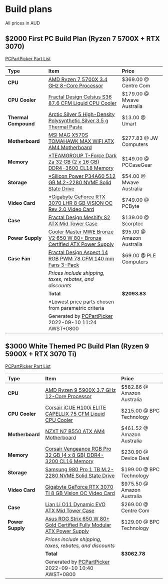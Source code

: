 # Build plans
All prices in AUD

## $2000 First PC Build Plan (Ryzen 7 5700X + RTX 3070)
[PCPartPicker Part List](https://au.pcpartpicker.com/list/y9DqW4)

| Type                 | Item                                                                                                                                                                                                           | Price                     |
|:-------------------- |:-------------------------------------------------------------------------------------------------------------------------------------------------------------------------------------------------------------- |:------------------------- |
| **CPU**              | [AMD Ryzen 7 5700X 3.4 GHz 8-Core Processor](https://au.pcpartpicker.com/product/JmhFf7/amd-ryzen-7-5700x-34-ghz-8-core-processor-100-100000926wof)                                                            | $369.00 @ Centre Com      |
| **CPU Cooler**       | [Fractal Design Celsius S36 87.6 CFM Liquid CPU Cooler](https://au.pcpartpicker.com/product/NMtWGX/fractal-design-celsius-s36-876-cfm-liquid-cpu-cooler-fd-wcu-celsius-s36-bk)                                 | $179.00 @ Mwave Australia |
| **Thermal Compound** | [Arctic Silver 5 High-Density Polysynthetic Silver 3.5 g Thermal Paste](https://au.pcpartpicker.com/product/6RrG3C/arctic-silver-thermal-paste-as535g)                                                         | $13.00 @ Umart            |
| **Motherboard**      | [MSI MAG X570S TOMAHAWK MAX WIFI ATX AM4 Motherboard](https://au.pcpartpicker.com/product/9BGbt6/msi-mag-x570s-tomahawk-max-wifi-atx-am4-motherboard-mag-x570s-tomahawk-max-wifi)                              | $277.83 @ JW Computers    |
| **Memory**           | [\*TEAMGROUP T-Force Dark Za 32 GB (2 x 16 GB) DDR4-3600 CL18 Memory](https://au.pcpartpicker.com/product/sfxbt6/teamgroup-t-force-dark-za-32-gb-2-x-16-gb-ddr4-3600-cl18-memory-tdzad432g3600hc18jdc01)       | $149.00 @ PCCaseGear      |
| **Storage**          | [\*Silicon Power P34A60 512 GB M.2-2280 NVME Solid State Drive](https://au.pcpartpicker.com/product/94gQzy/silicon-power-p34a60-512-gb-m2-2280-nvme-solid-state-drive-sp512gbp34a60m28)                        | $54.00 @ Mwave Australia  |
| **Video Card**       | [\*Gigabyte GeForce RTX 3070 LHR 8 GB VISION OC Rev 2.0 Video Card](https://au.pcpartpicker.com/product/8ZH7YJ/gigabyte-geforce-rtx-3070-lhr-8-gb-vision-oc-rev-20-video-card-gv-n3070vision-oc-8gd-rev-20)    | $749.00 @ PCByte          |
| **Case**             | [Fractal Design Meshify S2 ATX Mid Tower Case](https://au.pcpartpicker.com/product/mMkj4D/fractal-design-meshify-s2-black-tg-atx-mid-tower-case-fd-ca-mesh-s2-bko-tgl)                                         | $139.00 @ Scorptec        |
| **Power Supply**     | [Cooler Master MWE Bronze V2 650 W 80+ Bronze Certified ATX Power Supply](https://au.pcpartpicker.com/product/qJpmP6/cooler-master-mwe-bronze-v2-650-w-80-bronze-certified-atx-power-supply-mpe-6501-acaab-us) | $95.00 @ Amazon Australia |
| **Case Fan**         | [Fractal Design Aspect 14 RGB PWM 78 CFM 140 mm Fans 3-Pack](https://au.pcpartpicker.com/product/zc4Ycf/fractal-design-aspect-14-rgb-pwm-78-cfm-140-mm-fans-3-pack-fd-f-as1-1407)                              | $69.00 @ PLE Computers    |
|                      | *Prices include shipping, taxes, rebates, and discounts*                                                                                                                                                       |                           |
|                      | **Total**                                                                                                                                                                                                      | **$2093.83**              |
|                      | \*Lowest price parts chosen from parametric criteria                                                                                                                                                           |                           |
|                      | Generated by [PCPartPicker](https://pcpartpicker.com) 2022-09-10 11:24 AWST+0800                                                                                                                               |                           |

## $3000 White Themed PC Build Plan (Ryzen 9 5900X + RTX 3070 Ti)
[PCPartPicker Part List](https://au.pcpartpicker.com/list/QhXsjZ)

| Type             | Item                                                                                                                                                                                                      | Price                      |
|:---------------- |:--------------------------------------------------------------------------------------------------------------------------------------------------------------------------------------------------------- |:-------------------------- |
| **CPU**          | [AMD Ryzen 9 5900X 3.7 GHz 12-Core Processor](https://au.pcpartpicker.com/product/KwLwrH/amd-ryzen-9-5900x-37-ghz-12-core-processor-100-100000061wof)                                                     | $582.86 @ Amazon Australia |
| **CPU Cooler**   | [Corsair iCUE H100i ELITE CAPELLIX 75 CFM Liquid CPU Cooler](https://au.pcpartpicker.com/product/99Tp99/corsair-icue-h100i-elite-capellix-75-cfm-liquid-cpu-cooler-cw-9060050-ww)                         | $215.00 @ BPC Technology   |
| **Motherboard**  | [NZXT N7 B550 ATX AM4 Motherboard](https://au.pcpartpicker.com/product/KnLFf7/nzxt-n7-b550-atx-am4-motherboard-n7-b55xt-w1)                                                                               | $461.52 @ Amazon Australia |
| **Memory**       | [Corsair Vengeance RGB Pro 32 GB (4 x 8 GB) DDR4-3200 CL16 Memory](https://au.pcpartpicker.com/product/vZrmP6/corsair-vengeance-rgb-pro-32gb-4-x-8gb-ddr4-3200-memory-cmw32gx4m4c3200c16w)                | $230.90 @ Device Deal      |
| **Storage**      | [Samsung 980 Pro 1 TB M.2-2280 NVME Solid State Drive](https://au.pcpartpicker.com/product/DDWBD3/samsung-980-pro-1-tb-m2-2280-nvme-solid-state-drive-mz-v8p1t0bam)                                       | $199.00 @ BPC Technology   |
| **Video Card**   | [Gigabyte GeForce RTX 3070 Ti 8 GB Vision OC Video Card](https://au.pcpartpicker.com/product/MR4Ycf/gigabyte-geforce-rtx-3070-ti-8-gb-vision-oc-video-card-gv-n307tvision-oc-8gd)                         | $975.50 @ Amazon Australia |
| **Case**         | [Lian Li O11 Dynamic EVO ATX Mid Tower Case](https://au.pcpartpicker.com/product/4cPQzy/lian-li-o11-dynamic-evo-atx-mid-tower-case-pc-o11dew)                                                             | $269.00 @ Centre Com       |
| **Power Supply** | [Asus ROG Strix 650 W 80+ Gold Certified Fully Modular ATX Power Supply](https://au.pcpartpicker.com/product/DRVG3C/asus-rog-strix-650-w-80-gold-certified-fully-modular-atx-power-supply-rog-strix-650g) | $129.00 @ BPC Technology   |
|                  | *Prices include shipping, taxes, rebates, and discounts*                                                                                                                                                  |                            |
|                  | **Total**                                                                                                                                                                                                 | **$3062.78**               |
|                  | Generated by [PCPartPicker](https://pcpartpicker.com) 2022-09-10 10:40 AWST+0800                                                                                                                          |                            |
